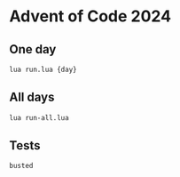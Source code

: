 # Advent of Code 2024

## One day

```sh
lua run.lua {day}
```

## All days

```sh
lua run-all.lua
```

## Tests

```sh
busted
```
